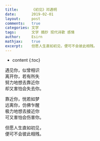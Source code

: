 ```yaml
---
title:		《初见》邓遇明
date:		2019-02-01
layout:		post
comments:	true
categories: 文学
tags:		文学 摘抄 现代诗歌 感情
author:		Esirn
mathjax:	true
excerpt: 	但愿人生直如初见，便可不会彼此相残。
---
```

* content
{:toc}

遇见你，似曾相识  
离开你，若有所失  
努力地想去靠近你  
却又害怕会失去你。

靠近你，恍若如梦  
远离你，仿佛乍醒  
极力地想去接近你  
可又害怕会伤害你。

但愿人生直如初见，  
便可不会彼此相残。
